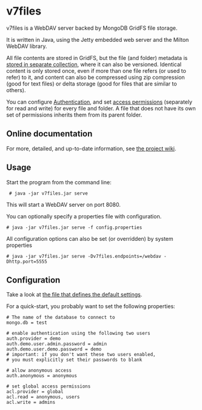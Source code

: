 # v7files

v7files is a WebDAV server backed by MongoDB GridFS file storage.

It is written in Java, using the Jetty embedded web server and the Milton WebDAV library.

All file contents are stored in GridFS, but the file (and folder) metadata is [stored in separate collection](https://github.com/thiloplanz/v7files/wiki/StorageFormat),
where it can also be versioned. Identical content is only stored once, even if more than one file refers (or used to refer) to it, 
and content can also be compressed using zip compression (good for text files) or delta storage (good for files that are similar to others).

You can configure [Authentication](https://github.com/thiloplanz/v7files/wiki/Authentication), and set [access permissions](https://github.com/thiloplanz/v7files/wiki/Authorisation) 
(separately for read and write) for every file and folder. A file that does not have its own set of permissions inherits them from its parent folder.

## Online documentation

For more, detailed, and up-to-date information, see [the project wiki](https://github.com/thiloplanz/v7files/wiki/).

## Usage

Start the program from the command line:

     # java -jar v7files.jar serve

This will start a WebDAV server on port 8080.

You can optionally specify a properties file with configuration.

    # java -jar v7files.jar serve -f config.properties

All configuration options can also be set (or overridden) by system properties

    # java -jar v7files.jar serve -Dv7files.endpoints=/webdav -Dhttp.port=5555


## Configuration

Take a look at [the file that defines the default settings](https://github.com/thiloplanz/v7files/blob/master/src/main/resources/v7db/files/defaults.properties).

For a quick-start, you probably want to set the following properties:

    # The name of the database to connect to 
    mongo.db = test
    
    # enable authentication using the following two users
    auth.provider = demo
    auth.demo.user.admin.password = admin
    auth.demo.user.demo.password = demo
    # important: if you don't want these two users enabled, 
    # you must explicitly set their passwords to blank

    # allow anonymous access
    auth.anonymous = anonymous

    # set global access permissions
    acl.provider = global
    acl.read = anonymous, users
    acl.write = admins




 


